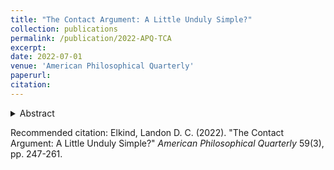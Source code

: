 ```yaml
---
title: "The Contact Argument: A Little Unduly Simple?"
collection: publications
permalink: /publication/2022-APQ-TCA
excerpt: 
date: 2022-07-01
venue: 'American Philosophical Quarterly'
paperurl: 
citation: 
---
```

<details>
  <summary>Abstract</summary>
  The *contact argument* is widely cited as making a strong case against a gunk-free metaphysics with point-sized simples. It is shown here that the contact argument’s reasoning is faulty even if all its background assumptions and desiderata for contact are accepted. Further, the simples theorist can offer both metric and topological accounts of contact that satisfy all the contact argument’s desid-erata. This indicates that the contact argument’s persuasiveness stems from a tacit reliance on the thesis that objects in contact are inseparable: the simples theorist must allow that separated objects might be in contact. The concluding section critically considers this contact-separability thesis and argues that rejecting it is not so terrible. The upshot of all this is that the contact argument is simply unconvincing.
</details>

<!--[Download paper here](http://academicpages.github.io/files/paper2.pdf)-->

Recommended citation: Elkind, Landon D. C. (2022). &quot;The Contact Argument: A Little Unduly Simple?&quot; <i>American Philosophical Quarterly</i> 59(3), pp. 247-261.
